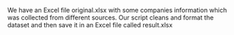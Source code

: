 We have an Excel file original.xlsx with some companies information which was collected from different sources.
Our script cleans and format the dataset and then save it in an Excel file called result.xlsx
